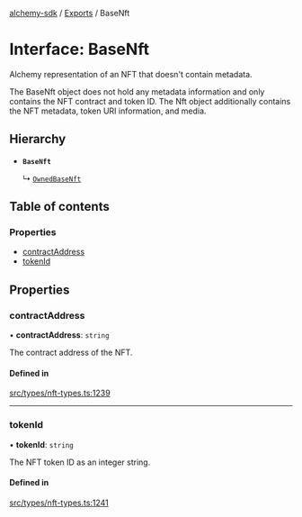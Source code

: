 [alchemy-sdk](../README.md) / [Exports](../modules.md) / BaseNft

# Interface: BaseNft

Alchemy representation of an NFT that doesn't contain metadata.

The BaseNft object does not hold any metadata information and only contains
the NFT contract and token ID. The Nft object additionally contains the NFT
metadata, token URI information, and media.

## Hierarchy

- **`BaseNft`**

  ↳ [`OwnedBaseNft`](OwnedBaseNft.md)

## Table of contents

### Properties

- [contractAddress](BaseNft.md#contractaddress)
- [tokenId](BaseNft.md#tokenid)

## Properties

### contractAddress

• **contractAddress**: `string`

The contract address of the NFT.

#### Defined in

[src/types/nft-types.ts:1239](https://github.com/alchemyplatform/alchemy-sdk-js/blob/fb68bb4a/src/types/nft-types.ts#L1239)

___

### tokenId

• **tokenId**: `string`

The NFT token ID as an integer string.

#### Defined in

[src/types/nft-types.ts:1241](https://github.com/alchemyplatform/alchemy-sdk-js/blob/fb68bb4a/src/types/nft-types.ts#L1241)
